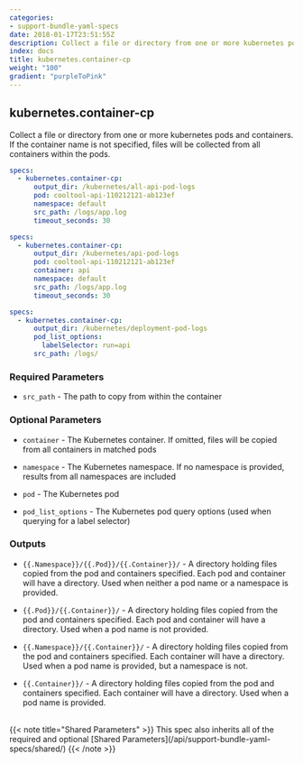 ```yaml
---
categories:
- support-bundle-yaml-specs
date: 2018-01-17T23:51:55Z
description: Collect a file or directory from one or more kubernetes pods and containers. If the container name is not specified, files will be collected from all containers within the pods.
index: docs
title: kubernetes.container-cp
weight: "100"
gradient: "purpleToPink"
---
```


## kubernetes.container-cp

Collect a file or directory from one or more kubernetes pods and containers. If the container name is not specified, files will be collected from all containers within the pods.


```yaml
specs:
  - kubernetes.container-cp:
      output_dir: /kubernetes/all-api-pod-logs
      pod: cooltool-api-110212121-ab123ef
      namespace: default
      src_path: /logs/app.log
      timeout_seconds: 30
```

```yaml
specs:
  - kubernetes.container-cp:
      output_dir: /kubernetes/api-pod-logs
      pod: cooltool-api-110212121-ab123ef
      container: api
      namespace: default
      src_path: /logs/app.log
      timeout_seconds: 30
```

```yaml
specs:
  - kubernetes.container-cp:
      output_dir: /kubernetes/deployment-pod-logs
      pod_list_options:
        labelSelector: run=api
      src_path: /logs/
```


### Required Parameters


- `src_path` - The path to copy from within the container



### Optional Parameters


- `container` - The Kubernetes container. If omitted, files will be copied from all containers in matched pods


- `namespace` - The Kubernetes namespace. If no namespace is provided, results from all namespaces are included


- `pod` - The Kubernetes pod


- `pod_list_options` - The Kubernetes pod query options (used when querying for a label selector)



### Outputs

    
- `{{.Namespace}}/{{.Pod}}/{{.Container}}/` - A directory holding files copied from the pod and containers specified. Each pod and container will have a directory. Used when neither a pod name or a namespace is provided.

- `{{.Pod}}/{{.Container}}/` - A directory holding files copied from the pod and containers specified. Each pod and container will have a directory. Used when a pod name is not provided.

- `{{.Namespace}}/{{.Container}}/` - A directory holding files copied from the pod and containers specified. Each container will have a directory. Used when a pod name is provided, but a namespace is not.

- `{{.Container}}/` - A directory holding files copied from the pod and containers specified. Each container will have a directory. Used when a pod name is provided.


<br>
{{< note title="Shared Parameters" >}}
This spec also inherits all of the required and optional [Shared Parameters](/api/support-bundle-yaml-specs/shared/)
{{< /note >}}

    